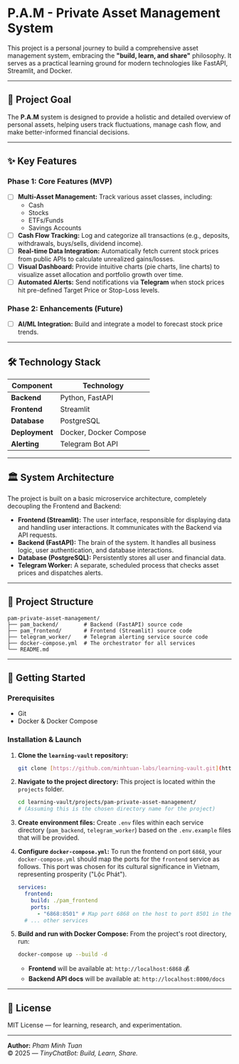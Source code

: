 # P.A.M - Private Asset Management System

This project is a personal journey to build a comprehensive asset management system, embracing the **"build, learn, and share"** philosophy. It serves as a practical learning ground for modern technologies like FastAPI, Streamlit, and Docker.

---

## 🎯 Project Goal

The **P.A.M** system is designed to provide a holistic and detailed overview of personal assets, helping users track fluctuations, manage cash flow, and make better-informed financial decisions.

---

## ✨ Key Features

### Phase 1: Core Features (MVP)
- [ ] **Multi-Asset Management:** Track various asset classes, including:
    - Cash
    - Stocks
    - ETFs/Funds
    - Savings Accounts
- [ ] **Cash Flow Tracking:** Log and categorize all transactions (e.g., deposits, withdrawals, buys/sells, dividend income).
- [ ] **Real-time Data Integration:** Automatically fetch current stock prices from public APIs to calculate unrealized gains/losses.
- [ ] **Visual Dashboard:** Provide intuitive charts (pie charts, line charts) to visualize asset allocation and portfolio growth over time.
- [ ] **Automated Alerts:** Send notifications via **Telegram** when stock prices hit pre-defined Target Price or Stop-Loss levels.

### Phase 2: Enhancements (Future)
- [ ] **AI/ML Integration:** Build and integrate a model to forecast stock price trends.

---

## 🛠️ Technology Stack

| Component     | Technology                                       |
|---------------|--------------------------------------------------|
| **Backend** | Python, FastAPI                                  |
| **Frontend** | Streamlit                                        |
| **Database** | PostgreSQL                                       |
| **Deployment**| Docker, Docker Compose                           |
| **Alerting** | Telegram Bot API                                 |

---

## 🏛️ System Architecture

The project is built on a basic microservice architecture, completely decoupling the Frontend and Backend:

-   **Frontend (Streamlit):** The user interface, responsible for displaying data and handling user interactions. It communicates with the Backend via API requests.
-   **Backend (FastAPI):** The brain of the system. It handles all business logic, user authentication, and database interactions.
-   **Database (PostgreSQL):** Persistently stores all user and financial data.
-   **Telegram Worker:** A separate, scheduled process that checks asset prices and dispatches alerts.

---

## 📁 Project Structure

```
pam-private-asset-management/
├── pam_backend/        # Backend (FastAPI) source code
├── pam_frontend/       # Frontend (Streamlit) source code
├── telegram_worker/    # Telegram alerting service source code
├── docker-compose.yml  # The orchestrator for all services
└── README.md
```

---

## 🚀 Getting Started

### Prerequisites
* Git
* Docker & Docker Compose

### Installation & Launch
1.  **Clone the `learning-vault` repository:**
    ```bash
    git clone [https://github.com/minhtuan-labs/learning-vault.git](https://github.com/minhtuan-labs/learning-vault.git)
    ```

2.  **Navigate to the project directory:**
    This project is located within the `projects` folder.
    ```bash
    cd learning-vault/projects/pam-private-asset-management/
    # (Assuming this is the chosen directory name for the project)
    ```

3.  **Create environment files:**
    Create `.env` files within each service directory (`pam_backend`, `telegram_worker`) based on the `.env.example` files that will be provided.

4.  **Configure `docker-compose.yml`:**
    To run the frontend on port `6868`, your `docker-compose.yml` should map the ports for the `frontend` service as follows. This port was chosen for its cultural significance in Vietnam, representing prosperity ("Lộc Phát").
    ```yaml
    services:
      frontend:
        build: ./pam_frontend
        ports:
          - "6868:8501" # Map port 6868 on the host to port 8501 in the container
      # ... other services
    ```

5.  **Build and run with Docker Compose:**
    From the project's root directory, run:
    ```bash
    docker-compose up --build -d
    ```
    * **Frontend** will be available at: `http://localhost:6868` 💰
    * **Backend API docs** will be available at: `http://localhost:8000/docs`

---

## 📜 License
MIT License — for learning, research, and experimentation.

---

**Author:** *Pham Minh Tuan*  
© 2025 — *TinyChatBot: Build, Learn, Share.*
